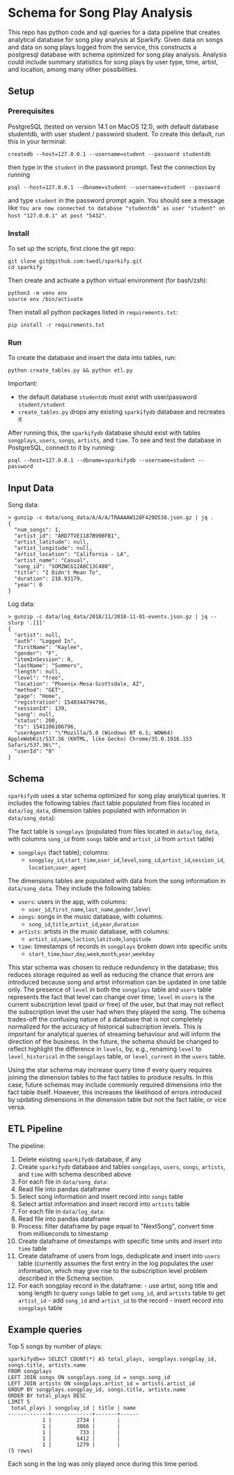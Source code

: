 # Schema for Song Play Analysis 

<!--
Notes:

0. The readme file includes a summary of the project, how to run the python scripts, and an explanation of the files in the repository. Comments are used effectively and each function has a docstring.
1. Discuss the purpose of this database in the context of the startup, Sparkify, and their analytical goals.
3. Provide example queries and results for song play analysis.
-->

This repo has python code and sql queries for a data pipeline that creates analytical database for song play analysis at Sparkify. Given data on songs and data on song plays logged from the service, this constructs a postgresql database with schema optimized for song play analysis. Analysis could include summary statistics for song plays by user type, time, artist, and location, among many other possibilities.

## Setup

### Prerequisites

PostgreSQL (tested on version 14.1 on MacOS 12.1), with default database studentdb, with user student / password student. To create this default, run this in your terminal:

```
createdb --host=127.0.0.1 --username=student --password studentdb
```
then type in the `student` in the password prompt. Test the connection by running
```
psql --host=127.0.0.1 --dbname=student --username=student --password
```
and type `student` in the password prompt again. You should see a message like `You are now connected to database "studentdb" as user "student" on host "127.0.0.1" at post "5432"`.

### Install

To set up the scripts, first clone the git repo:
```
git clone git@github.com:twedl/sparkify.git
cd sparkify
```
Then create and activate a python virtual environment (for bash/zsh):
```
python3 -m venv env 
source env /bin/activate
```
Then install all python packages listed in `requirements.txt`:
```
pip install -r requirements.txt
```

### Run


To create the database and insert the data into tables, run:
```
python create_tables.py && python etl.py
```

Important:
- the default database `studentdb` must exist with user/password `student/student`
- `create_tables.py` drops any existing `sparkifydb` database and recreates it

After running this, the `sparkifydb` database should exist with tables `songplays`, `users`, `songs`, `artists`, and `time`. To see and test the database in PostgreSQL, connect to it by running:
```
psql --host=127.0.0.1 --dbname=sparkifydb --username=student --password
```

## Input Data

Song data:
```
> gunzip -c data/song_data/A/A/A/TRAAAAW128F429D538.json.gz | jq .
{
  "num_songs": 1,
  "artist_id": "ARD7TVE1187B99BFB1",
  "artist_latitude": null,
  "artist_longitude": null,
  "artist_location": "California - LA",
  "artist_name": "Casual",
  "song_id": "SOMZWCG12A8C13C480",
  "title": "I Didn't Mean To",
  "duration": 218.93179,
  "year": 0
}
```

Log data:
```
> gunzip -c data/log_data/2018/11/2018-11-01-events.json.gz | jq --slurp '.[1]'
{
  "artist": null,
  "auth": "Logged In",
  "firstName": "Kaylee",
  "gender": "F",
  "itemInSession": 0,
  "lastName": "Summers",
  "length": null,
  "level": "free",
  "location": "Phoenix-Mesa-Scottsdale, AZ",
  "method": "GET",
  "page": "Home",
  "registration": 1540344794796,
  "sessionId": 139,
  "song": null,
  "status": 200,
  "ts": 1541106106796,
  "userAgent": "\"Mozilla/5.0 (Windows NT 6.1; WOW64) AppleWebKit/537.36 (KHTML, like Gecko) Chrome/35.0.1916.153 Safari/537.36\"",
  "userId": "8"
}
```

## Schema

`sparkifydb` uses a star schema optimized for song play analytical queries. It includes the following tables (fact table populated from files located in `data/log_data`, dimension tables populated with information in `data/song_data`):

The fact table is `songplays` (populated from files located in `data/log_data`, with columns `song_id` from `songs` table and `artist_id` from `artist` table)
- `songplays` (fact table); columns: 
  - `songplay_id`,`start_time`,`user_id`,`level`,`song_id`,`artist_id`,`session_id`,`location`,`user_agent`

The dimensions tables are populated with data from the song information in `data/song_data`. They include the following tables:

- `users`: users in the app, with columns: 
  - `user_id`,`first_name`,`last_name`,`gender`,`level`
- `songs`: songs in the music database, with columns:
  - `song_id`,`title`,`artist_id`,`year`,`duration`
- `artists`: artists in the music database, with columns:
  - `artist_id`,`name`,`loction`,`latitude`,`longitude`
- `time`: timestamps of records in `songplays` broken down into specific units
  - `start_time`,`hour`,`day`,`week`,`month`,`year`,`weekday`

This star schema was chosen to reduce redundency in the database; this reduces storage required as well as reducing the chance that errors are introduced because song and artist information can be updated in one table only. The presence of `level` in both the `songplays` table and `users` table represents the fact that level can change over time; `level` in `users` is the current subscription level (paid or free) of the user, but that may not reflect the subscription level the user had when they played the song. The schema trades-off the confusing nature of a database that is not completely normalized for the accuracy of historical subscription levels. This is important for analytical queries of streaming behaviour and will inform the direction of the business. In the future, the schema should be changed to reflect highlight the difference in `levels`, by, e.g., renaming `level` to `level_historical` in the `songplays` table, or `level_current` in the `users` table.

Using the star schema may increase query time if every query requires joining the dimension tables to the fact tables to produce results. In this case, future schemas may include commonly required dimensions into the fact table itself. However, this increases the likelihood of errors introduced by updating dimensions in the dimension table but not the fact table, or vice versa.

## ETL Pipeline

The pipeline: 

1. Delete existing `sparkifydb` database, if any
2. Create `sparkifydb` database and tables `songplays`, `users`, `songs`, `artists`, and `time` with schema described above
3. For each file in `data/song_data`:
  1. Read file into pandas dataframe
  2. Select song information and insert record into `songs` table
  3. Select artist information and insert record into `artists` table
4. For each file in `data/log_data`:
  1. Read file into pandas dataframe
  2. Process: filter dataframe by page equal to "NextSong", convert time from milliseconds to timestamp
  3. Create dataframe of timestamps with specific time units and insert into `time` table
  4. Create dataframe of users from logs, deduplicate and insert into `users` table (currently assumes the first entry in the log populates the user information, which may give rise to the subscription level problem described in the Schema section. 
  5. For each songplay record in the dataframe:
    - use artist, song title and song length to query `songs` table to get `song_id`, and `artists` table to get `artist_id`
    - add `song_id` and `artist_id` to the record
    - insert record into `songplays` table

## Example queries

Top 5 songs by number of plays:
```
sparkifydb=> SELECT COUNT(*) AS total_plays, songplays.songplay_id, songs.title, artists.name
FROM songplays
LEFT JOIN songs ON songplays.song_id = songs.song_id
LEFT JOIN artists ON songplays.artist_id = artists.artist_id
GROUP BY songplays.songplay_id, songs.title, artists.name
ORDER BY total_plays DESC
LIMIT 5
 total_plays | songplay_id | title | name
-------------+-------------+-------+------
           1 |        2734 |       |
           1 |        3066 |       |
           1 |         733 |       |
           1 |        6412 |       |
           1 |        1279 |       |
(5 rows)
```
Each song in the log was only played once during this time period.

<!--
Select top songs for a single user, or find latest song played:

``` 
SELECT start_time, user_id, songs.title, artists.name
FROM songplays
INNER JOIN songs ON songplays.song_id = songs.song_id
INNER JOIN artsts ON songplays.artist_id = artists.artist_id
WHERE user_id = 'XYZ'
ORDER BY start_time DESC
LIMIT 1
```
-->


